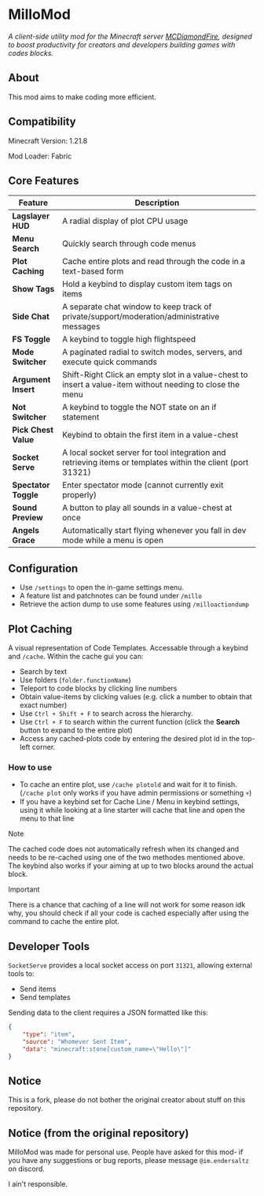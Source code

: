 # MilloMod

*A client-side utility mod for the Minecraft server [MCDiamondFire](https://mcdiamondfire.com/home/), designed to boost productivity for creators and developers building games with codes blocks.*

## About
This mod aims to make coding more efficient.

## Compatibility
Minecraft Version: 1.21.8

Mod Loader: Fabric

## Core Features
|Feature|Description|
|-------|-----------|
|**Lagslayer HUD**|A radial display of plot CPU usage|
|**Menu Search**|Quickly search through code menus|
|**Plot Caching**|Cache entire plots and read through the code in a text-based form|
|**Show Tags**|Hold a keybind to display custom item tags on items|
|**Side Chat**|A separate chat window to keep track of private/support/moderation/administrative messages|
|**FS Toggle**|A keybind to toggle high flightspeed|
|**Mode Switcher**|A paginated radial to switch modes, servers, and execute quick commands|
|**Argument Insert**|Shift-Right Click an empty slot in a value-chest to insert a value-item without needing to close the menu|
|**Not Switcher**|A keybind to toggle the NOT state on an if statement|
|**Pick Chest Value**|Keybind to obtain the first item in a value-chest|
|**Socket Serve**|A local socket server for tool integration and retrieving items or templates within the client (port 31321)|
|**Spectator Toggle**|Enter spectator mode (cannot currently exit properly)|
|**Sound Preview**|A button to play all sounds in a value-chest at once|
|**Angels Grace**|Automatically start flying whenever you fall in dev mode while a menu is open|


## Configuration
 - Use `/settings` to open the in-game settings menu.
 - A feature list and patchnotes can be found under `/millo`
 - Retrieve the action dump to use some features using `/milloactiondump`

## Plot Caching
A visual representation of Code Templates. Accessable through a keybind and `/cache`.
Within the cache gui you can:
 - Search by text
 - Use folders (`folder.functionName`)
 - Teleport to code blocks by clicking line numbers
 - Obtain value-items by clicking values (e.g. click a number to obtain that exact number)
 - Use `Ctrl + Shift + F` to search across the hierarchy.
 - Use `Ctrl + F` to search within the current function (click the **Search** button to expand to the entire plot)
 - Access any cached-plots code by entering the desired plot id in the top-left corner.

### How to use
- To cache an entire plot, use `/cache plotold` and wait for it to finish. (`/cache plot` only works if you have admin permissions or something 💀)
- If you have a keybind set for Cache Line / Menu in keybind settings, using it while looking at a line starter will cache that line and open the menu to that line

> [!NOTE]
> The cached code does not automatically refresh when its changed and needs to be re-cached using one of the two methodes mentioned above.  
> The keybind also works if your aiming at up to two blocks around the actual block.

> [!IMPORTANT]
> There is a chance that caching of a line will not work for some reason idk why, you should check if all your code is cached especially after using the command to cache the entire plot.

## Developer Tools
`SocketServe` provides a local socket access on port `31321`, allowing external tools to:
 - Send items
 - Send templates

Sending data to the client requires a JSON formatted like this:
```json
{
	"type": "item",
	"source": "Whomever Sent Item",
	"data": "minecraft:stone[custom_name=\"Hello\"]"
}
```

## Notice
This is a fork, please do not bother the original creator about stuff on this repository.

## Notice (from the original repository)

MilloMod was made for personal use. People have asked for this mod- if you have any suggestions or bug reports, please message `@im.endersaltz` on discord.

I ain't responsible.

